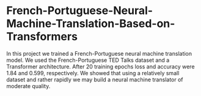 # French-Portuguese-Neural-Machine-Translation-Based-on-Transformers
In this project we trained a French-Portuguese neural machine translation model. We used the French-Portuguese TED Talks dataset and a Transformer architecture. After 20 training epochs loss and accuracy were 1.84 and 0.599, respectively. We showed that using a relatively small dataset and rather rapidly we may build a neural machine translator of moderate quality.
